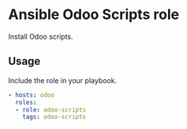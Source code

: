 # Ansible Odoo Scripts role

Install Odoo scripts.

## Usage

Include the role in your playbook.

```yml
- hosts: odoo
  roles:
  - role: odoo-scripts
    tags: odoo-scripts
```
